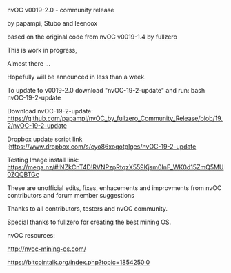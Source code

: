 nvOC v0019-2.0 - community release

by papampi, Stubo and leenoox

based on the original code from nvOC v0019-1.4 by fullzero


This is work in progress, 

Almost there ... 

Hopefully will be announced in less than a week.



To update to v0019-2.0 download "nvOC-19-2-update" and run: 
bash nvOC-19-2-update

Download nvOC-19-2-update: https://github.com/papampi/nvOC_by_fullzero_Community_Release/blob/19.2/nvOC-19-2-update

Dropbox update script link :https://www.dropbox.com/s/cyo86xoqotplges/nvOC-19-2-update

Testing Image install link: https://mega.nz/#!NZkCnT4D!RVNPzpRtqzX559Kjsm0InF_WK0d15ZmQ5MU0ZQQBTGc

These are unofficial edits, fixes, enhacements and improvments from nvOC contributors and forum member suggestions


Thanks to all contributors, testers and nvOC community.

Special thanks to fullzero for creating the best mining OS.


nvOC resources:

http://nvoc-mining-os.com/

https://bitcointalk.org/index.php?topic=1854250.0


